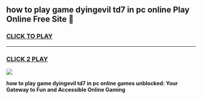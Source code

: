 
## how to play game dyingevil td7 in pc online Play Online Free Site 👋
<h3>
<a href="https://download.freeplayer.one?title=how_to_play_game_dyingevil_td7_in_pc_online&ref=21F">CLICK TO PLAY</a></h3>
<hr>

<h3>
<a href="https://download.freeplayer.one?title=how_to_play_game_dyingevil_td7_in_pc_online&ref=21F">CLICK 2 PLAY</a>
  
</h3>

<a href="https://download.freeplayer.one?title=how_to_play_game_dyingevil_td7_in_pc_online&ref=21F"><img src="https://cdnb.artstation.com/p/assets/images/images/032/539/853/original/anto-thomas-button-gif.gif"></a>


**how to play game dyingevil td7 in pc online games unblocked: Your Gateway to Fun and Accessible Online Gaming**
